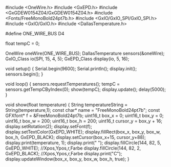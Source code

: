 #include <OneWire.h>
#include <GxEPD.h>
#include <GxGDEW0154Z04/GxGDEW0154Z04.h>
#include <Fonts/FreeMonoBold24pt7b.h>
#include <GxIO/GxIO_SPI/GxIO_SPI.h>
#include <GxIO/GxIO.h>
#include <DallasTemperature.h>

#define ONE_WIRE_BUS D4

float tempC = 0;

OneWire  oneWire(ONE_WIRE_BUS);
DallasTemperature sensors(&oneWire);
GxIO_Class io(SPI, 15, 4, 5);
GxEPD_Class display(io,  5,  16);

void setup() {
  Serial.begin(9600);
  Serial.println();
  display.init();
  sensors.begin(); 
}

void loop() {
  sensors.requestTemperatures();
  tempC = sensors.getTempCByIndex(0);
  show(tempC);
  display.update();
  delay(5000);
}

void show(float temperature)
{
  String temperatureString = String(temperature,1);
  const char* name = "FreeMonoBold24pt7b";
  const GFXfont* f = &FreeMonoBold24pt7b;
  uint16_t box_x = 0;
  uint16_t box_y = 0;
  uint16_t box_w = 200;
  uint16_t box_h = 200;
  uint16_t cursor_y = box_y + 16;
  display.setRotation(2);
  display.setFont(f);
  display.setTextColor(GxEPD_WHITE);
  display.fillRect(box_x, box_y, box_w, box_h, GxEPD_BLACK);
  display.setCursor(box_x+15, cursor_y+88);
  display.print(temperature, 1);
  display.print(" ");
  display.fillCircle(144, 82, 5, GxEPD_WHITE);  //Xpos,Ypos,r,Farbe
  display.fillCircle(144, 82, 2, GxEPD_BLACK);  //Xpos,Ypos,r,Farbe
  display.print("C");
  display.updateWindow(box_x, box_y, box_w, box_h, true);
}
